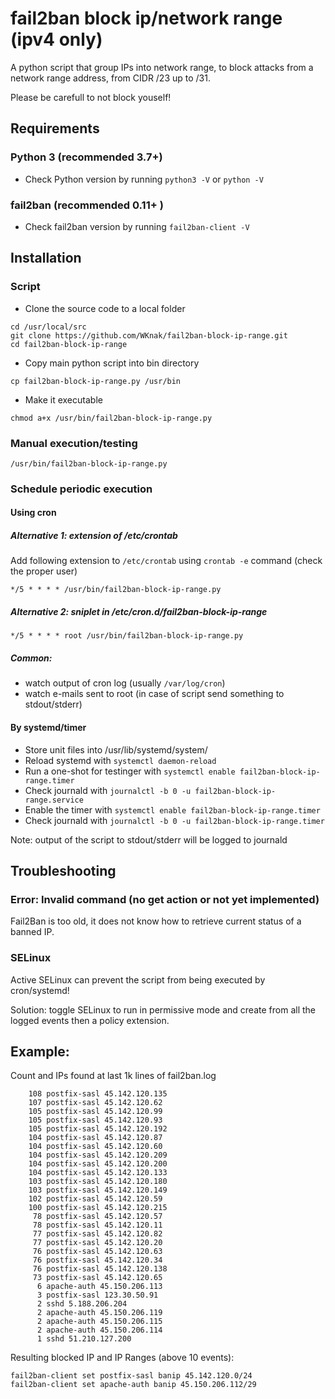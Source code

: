 # fail2ban block ip/network range (ipv4 only)
A python script that group IPs into network range, to block attacks from a network range address, from CIDR /23 up to /31.

Please be carefull to not block youself!

## Requirements

### Python 3 (recommended 3.7+)

- Check Python version by running `python3 -V` or `python -V`

### fail2ban (recommended 0.11+ )
- Check fail2ban version by running `fail2ban-client -V`
  
## Installation

### Script

- Clone the source code to a local folder

```
cd /usr/local/src
git clone https://github.com/WKnak/fail2ban-block-ip-range.git
cd fail2ban-block-ip-range
```

- Copy main python script into bin directory
```
cp fail2ban-block-ip-range.py /usr/bin
```

- Make it executable
```
chmod a+x /usr/bin/fail2ban-block-ip-range.py
```

### Manual execution/testing

```
/usr/bin/fail2ban-block-ip-range.py
```

### Schedule periodic execution

#### Using cron

##### Alternative 1: extension of /etc/crontab

Add following extension to `/etc/crontab` using `crontab -e` command (check the proper user)

`*/5 * * * * /usr/bin/fail2ban-block-ip-range.py`

##### Alternative 2: sniplet in /etc/cron.d/fail2ban-block-ip-range

`*/5 * * * * root /usr/bin/fail2ban-block-ip-range.py`

##### Common:

- watch output of cron log (usually `/var/log/cron`)
- watch e-mails sent to root (in case of script send something to stdout/stderr)

#### By systemd/timer

- Store unit files into /usr/lib/systemd/system/
- Reload systemd with `systemctl daemon-reload`
- Run a one-shot for testinger with `systemctl enable fail2ban-block-ip-range.timer`
- Check journald with `journalctl -b 0 -u fail2ban-block-ip-range.service`
- Enable the timer with `systemctl enable fail2ban-block-ip-range.timer`
- Check journald with `journalctl -b 0 -u fail2ban-block-ip-range.timer`

Note: output of the script to stdout/stderr will be logged to journald

## Troubleshooting

### Error: Invalid command (no get action or not yet implemented)
Fail2Ban is too old, it does not know how to retrieve current status of a banned IP.

### SELinux

Active SELinux can prevent the script from being executed by cron/systemd!

Solution: toggle SELinux to run in permissive mode and create from all the logged events then a policy extension.

## Example:

Count and IPs found at last 1k lines of fail2ban.log

```
    108 postfix-sasl 45.142.120.135
    107 postfix-sasl 45.142.120.62
    105 postfix-sasl 45.142.120.99
    105 postfix-sasl 45.142.120.93
    105 postfix-sasl 45.142.120.192
    104 postfix-sasl 45.142.120.87
    104 postfix-sasl 45.142.120.60
    104 postfix-sasl 45.142.120.209
    104 postfix-sasl 45.142.120.200
    104 postfix-sasl 45.142.120.133
    103 postfix-sasl 45.142.120.180
    103 postfix-sasl 45.142.120.149
    102 postfix-sasl 45.142.120.59
    100 postfix-sasl 45.142.120.215
     78 postfix-sasl 45.142.120.57
     78 postfix-sasl 45.142.120.11
     77 postfix-sasl 45.142.120.82
     77 postfix-sasl 45.142.120.20
     76 postfix-sasl 45.142.120.63
     76 postfix-sasl 45.142.120.34
     76 postfix-sasl 45.142.120.138
     73 postfix-sasl 45.142.120.65
      6 apache-auth 45.150.206.113
      3 postfix-sasl 123.30.50.91
      2 sshd 5.188.206.204
      2 apache-auth 45.150.206.119
      2 apache-auth 45.150.206.115
      2 apache-auth 45.150.206.114
      1 sshd 51.210.127.200
```
      
Resulting blocked IP and IP Ranges (above 10 events):

```
fail2ban-client set postfix-sasl banip 45.142.120.0/24
fail2ban-client set apache-auth banip 45.150.206.112/29
```
